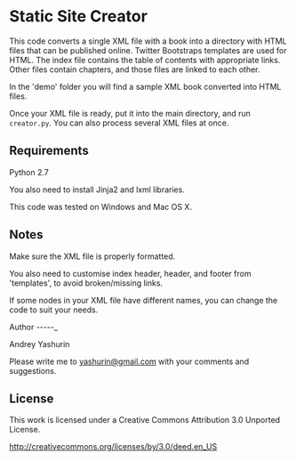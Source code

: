 
Static Site Creator
===================

This code converts a single XML file with a book into a directory with HTML files that can be published online. Twitter Bootstraps templates are used for HTML. The index file contains the table of contents with appropriate links. Other files contain chapters, and those files are linked to each other. 

In the 'demo' folder you will find a sample XML book converted into HTML files.

Once your XML file is ready, put it into the main directory, and run `creator.py`. You can also process several XML files at once.

Requirements
------------

Python 2.7

You also need to install Jinja2 and lxml libraries.

This code was tested on Windows and Mac OS X.


Notes
-----

Make sure the XML file is properly formatted. 

You also need to customise index header, header, and footer from 'templates', to avoid broken/missing links.

If some nodes in your XML file have different names, you can change the code to suit your needs. 

Author
-----_

Andrey Yashurin

Please write me to yashurin@gmail.com with your comments and suggestions.

License
-------

This work is licensed under a Creative Commons Attribution 3.0 Unported License.

http://creativecommons.org/licenses/by/3.0/deed.en_US
